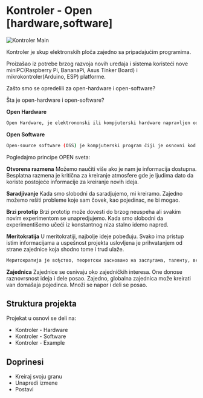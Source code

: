 # Kontroler - Open [hardware,software]

![Kontroler Main](https://github.com/tvlada73/Spojko/blob/master/ReadMeStuff/Spojko%20ceo%201.png
)

Kontroler je skup elektronskih ploča zajedno sa pripadajućim programima.

Proizašao iz potrebe brzog razvoja novih uređaja i sistema koristeći nove miniPC(Raspberry Pi, BananaPi, Asus Tinker Board) i mikrokontroler(Arduino, ESP) platforme.


Zašto smo se opredelili za open-hardware i open-software?

Šta je open-hardware i open-software?

**Open Hardware**
```sh
Open Hardware, je elektrononski ili kompjuterski hardware napravljen od tehnickih i drugih informacija koje mogu biti kopirane i licencirane ali se ipak daju javnosti besplatno. Takve informacije mogu da budu u vidu dokumentacije, šematskih crteža, tehničkih crteža, liste delova itd.
```

  **Open Software**
```sh
Open-source software (OSS) je kompjuterski program čiji je osnovni kod dat javnosti sa licencom kojom se držaocu licence daje pravo da kod studira, menja, i distribuira trećim licima.
```

Pogledajmo principe OPEN sveta:

**Otvorena razmena**
Možemo naučiti više ako je nam je informacija dostupna. Besplatna razmena je kritična za kreiranje atmosfere gde je ljudima dato da koriste postojeće informacije za kreiranje novih ideja.

**Saradjivanje**
Kada smo slobodni da saradjujemo, mi kreiramo. Zajedno možemo rešiti probleme koje sam čovek, kao pojedinac, ne bi mogao.

**Brzi prototip**
Brzi prototip može dovesti do brzog neuspeha ali svakim novim experimentom se unapredjujemo. Kada smo slobodni da experimentišemo učeći iz konstantnog niza stalno idemo napred.


**Meritokratija**
U meritokratiji, najbolje ideje pobeđuju. Svako ima pristup istim informacijama a uspešnost projekta uslovljena je prihvatanjem od strane zajednice koja shodno tome i trud ulaže.
```sh
Меритократија је вођство, теоретски засновано на заслугама, таленту, вештини, интелигенцији и другим релевантним вештинама, пре него на наслеђу (аристократија), богатству (плутократија) или вољи већине (демократија).
```

**Zajednica**
Zajednice se osnivaju oko zajedničkih interesa. One donose raznovrsnost ideja i dele posao. Zajedno, globalna zajednica može kreirati van domašaja pojedinca. Množi se napor i deli se posao.


## Struktura projekta

Projekat u osnovi se deli na:
* Kontroler - Hardware
* Kontroler - Software
* Kontroler - Example




## Doprinesi

* Kreiraj svoju granu
* Unapredi izmene
* Postavi





